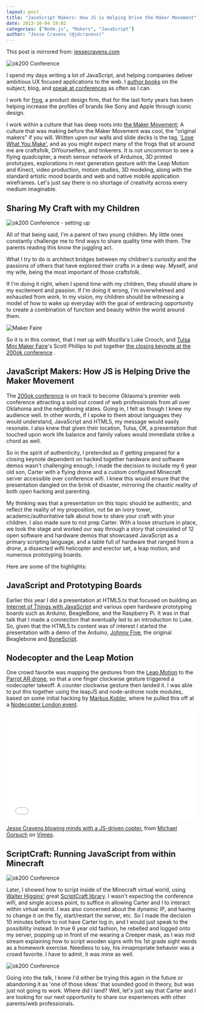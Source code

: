 ```yaml
---
layout: post
title: "JavaScript Makers: How JS is Helping Drive the Maker Movement"
date: 2013-10-04 19:02
categories: ["Node.js", "Makers", "JavaScript"]
author: "Jesse Cravens (@jdcravens)"
---
```


This post is mirrored from: [jessecravens.com](http://jessecravens.com/blog/2013/10/04/javascript-makers-how-js-is-helping-drive-the-maker-movement/)

<img class="imgR300" alt="ok200 Conference" src="/images/200ok/200ok1.jpg">

I spend my days writing a lot of JavaScript, and helping companies deliver ambitious UX focused applications to the web. I [author books](http://shop.oreilly.com/product/0636920026273.do?cmp=af-code-book-product_cj_9781449334994_7080585) on the subject, blog, and [speak at conferences](http://lanyrd.com/profile/jdcravens/) as often as I can. 

I work for [frog](http://frogdesign.com), a product design firm, that for the last forty years has been helping increase the profiles of brands like Sony and Apple through iconic design.

I work within a culture that has deep roots into [the Maker Movement](http://en.wikipedia.org/wiki/Maker_culture); A culture that was making before the Maker Movement was cool, the "original makers" if you will. Written upon our walls and slide decks is the tag, ['Love What You Make'](https://vimeo.com/24940735), and as you might expect many of the frogs that sit around me are craftsfolk, DIYourselfers, and tinkerers. It is not uncommon to see a flying quadcopter, a mesh sensor network of Arduinos, 3D printed prototypes, explorations in next generation gesture with the Leap Motion and Kinect, video production, motion studies, 3D modeling, along with the standard artistic mood boards and web and native mobile application wireframes. Let's just say there is no shortage of creativity across every medium imaginable. 

## Sharing My Craft with my Children

<img class="imgL300" alt="ok200 Conference - setting up" src="/images/200ok/200ok2.jpg">

All of that being said, I'm a parent of two young children. My little ones constantly challenge me to find ways to share quality time with them. The parents reading this know the juggling act. 

What I try to do is architect bridges between my children's curiosity and the passions of others that have explored their crafts in a deep way. Myself, and my wife, being the most important of those craftsfolk. 

If I'm doing it right, when I spend time with my children, they should share in my excitement and passion. If I'm doing it wrong, I'm overwhelmed and exhausted from work. In my vision, my children should be witnessing a model of how to wake up everyday with the goal of embracing opportunity to create a combination of function and beauty within the world around them. 

<img class="imgR200" alt="Maker Faire" src="/images/200ok/Maker_Faire.gif">

So it is in this context, that I met up with Mozilla's Luke Crouch, and [Tulsa Mini Maker Faire](http://makerfairetulsa.com/)'s Scott Phillips to put together [the closing keynote at the 200ok conference](http://200ok.us/schedule/javascript-makers/) . 

## JavaScript Makers: How JS is Helping Drive the Maker Movement

The [200ok conference](http://200ok.us/schedule/javascript-makers/) is on track to become Oklaoma's premier web conference attracting a sold out crowd of web professionals from all over Oklahoma and the neighboring states. Going in, I felt as though I knew my audience well. In other words, if I spoke to them about languages they would understand, JavaScript and HTML5, my message would easily resonate. I also knew that given their location, Tulsa, OK, a presentation that touched upon work life balance and family values would immediate strike a chord as well.

So in the spirit of authenticity, I pretended as if getting prepared for a closing keynote dependent on hacked together hardware and software demos wasn't challenging enough; I made the decision to include my 6 year old son, Carter with a flying drone and a custom configured Minecraft server accessible over conference wifi. I knew this would ensure that the presentation dangled on the brink of disaster, mirroring the chaotic reality of both open hacking and parenting.

My thinking was that a presentation on this topic should be authentic, and reflect the reality of my proposition, not be an ivory tower, academic/authoritative talk about how to share your craft with your children. I also made sure to not prep Carter. With a loose structure in place, we took the stage and worked our way through a story that consisted of 12 open software and hardware demos that showcased JavaScript as a primary scripting language, and a table full of hardware that ranged from a drone, a dissected wifli helicopter and erector set, a leap motion, and numerous prototyping boards. 

<script async class="speakerdeck-embed" data-slide="10" data-id="78b4c9300a8801313e8202078d31cabc" data-ratio="1.2994923857868" src="//speakerdeck.com/assets/embed.js"></script>

Here are some of the highlights: 

## JavaScript and Prototyping Boards

Earlier this year I did a presentation at HTML5.tx that focused on building an [Internet of Things with JavaScript](http://www.youtube.com/watch?v=H00_BGRkBRM) and various open hardware prototyping boards such as Arduino, BeagleBone, and the Raspberry Pi. It was in that talk that I made a connection that eventually led to an introduction to Luke. So, given that the HTML5.tx content was of interest I started the presentation with a demo of the Arduino, [Johnny Five](https://github.com/rwaldron/johnny-five), the original Beaglebone and [BoneScript](https://github.com/jadonk/bonescript). 
 
## Nodecopter and the Leap Motion

One crowd favorite was mapping the gestures from the [Leap Motion](https://www.leapmotion.com/) to the [Parrot AR drone](http://ardrone2.parrot.com/), so that a one finger clockwise gesture triggered a nodecopter takeoff. A counter clockwise gesture then landed it. I was able to put this together using the leapJS and node-ardrone node modules, based on some initial hacking by [Markus Kobler](https://twitter.com/markuskobler), where he pulled this off at a [Nodecopter London event](https://github.com/markuskobler/nodecopter-london). 

<iframe src="//player.vimeo.com/video/75616363" width="500" height="281" frameborder="0" webkitallowfullscreen mozallowfullscreen allowfullscreen></iframe> <p><a href="http://vimeo.com/75616363">Jesse Cravens blowing minds with a JS-driven copter.</a> from <a href="http://vimeo.com/user21333523">Michael Gorsuch</a> on <a href="https://vimeo.com">Vimeo</a>.</p>

## ScriptCraft: Running JavaScript from within Minecraft

<img class="imgL300" alt="ok200 Conference" src="/images/200ok/200ok3.jpg">

Later, I showed how to script inside of the Minecraft virtual world, using [Walter Higgins'](https://twitter.com/walter) great [ScriptCraft library](https://github.com/walterhiggins/ScriptCraft). I wasn't expecting the conference wifi, and single access point, to suffice in allowing Carter and I to interact within virtual world. I was also concerned about the dynamic IP, and having to change it on the fly, start/restart the server, etc. So I made the decision 10 minutes before to not have Carter log in, and I would just speak to the possibility instead. In true 6 year old fashion, he rebelled and logged onto my server, popping up in front of me wearing a Creeper mask, as I was mid stream explaining how to script wooden signs with his 1st grade sight words as a homework exercise. Needless to say, his innapropriate behavior was a crowd favorite. I have to admit, it was mine as well. 

<img class="imgR300" alt="ok200 Conference" src="/images/200ok/200ok4.png">

Going into the talk, I knew I'd either be trying this again in the future or abandoning it as 'one of those ideas' that sounded good in theory, but was just not going to work. Where did I land? Well, let's just say that Carter and I are looking for our next opportunity to share our experiences with other parents/web professionals.

